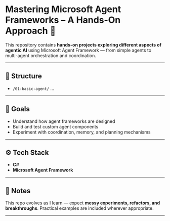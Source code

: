 # Mastering Microsoft Agent Frameworks – A Hands-On Approach 🚀

This repository contains **hands-on projects exploring different aspects of agentic AI** using Microsoft Agent Framework — from simple agents to multi-agent orchestration and coordination.

---

## 📂 Structure

- `/01-basic-agent/` …  

---

## 🎯 Goals

- Understand how agent frameworks are designed  
- Build and test custom agent components  
- Experiment with coordination, memory, and planning mechanisms  

---

## ⚙️ Tech Stack

- **C#**  
- **Microsoft Agent Framework**  

---

## 📖 Notes

This repo evolves as I learn — expect **messy experiments, refactors, and breakthroughs**. Practical examples are included wherever appropriate.

---
